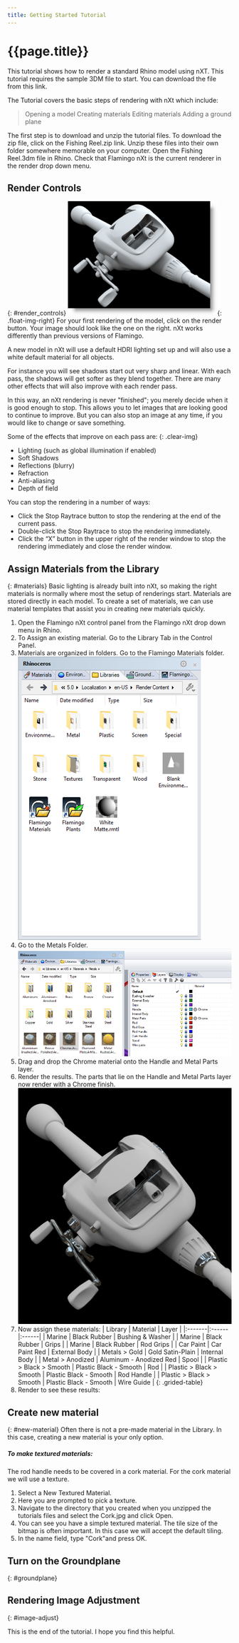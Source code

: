 ```yaml
---
title: Getting Started Tutorial
---
```

<!-- TODO: Make sure to update this page and get working in the guides section of the documentation. -->

# {{page.title}}
This tutorial shows how to render a standard Rhino model using nXT. This tutorial requires the sample 3DM file to start. You can download the file from this link.

The Tutorial covers the basic steps of rendering with nXt which include:

  > Opening a model
  > Creating materials
  > Editing materials
  > Adding a ground plane

The first step is to download and unzip the tutorial files. To download the zip file, click on the Fishing Reel.zip link. Unzip these files into their own folder somewhere memorable on your computer. Open the Fishing Reel.3dm file in Rhino. Check that Flamingo nXt is the current renderer in the render drop down menu.

## Render Controls
{: #render_controls}
![images/getting_started001.png](images/getting_started001.png){: .float-img-right} For your first rendering of the model, click on the render button. Your image should look like the one on the right. nXt works differently than previous versions of Flamingo.

A new model in nXt will use a default HDRI lighting set up and will also use a white default material for all objects.

For instance you will see shadows start out very sharp and linear. With each pass, the shadows will get softer as they blend together. There are many other effects that will also improve with each render pass.

In this way, an nXt rendering is never "finished"; you merely decide when it is good enough to stop. This allows you to let images that are looking good to continue to improve. But you can also stop an image at any time, if you would like to change or save something.

Some of the effects that improve on each pass are:
{: .clear-img}

  * Lighting (such as global illumination if enabled)
  * Soft Shadows
  * Reflections (blurry)
  * Refraction
  * Anti-aliasing
  * Depth of field

You can stop the rendering in a number of ways:

  * Click the Stop Raytrace button to stop the rendering at the end of the current pass.
  * Double-click the Stop Raytrace to stop the rendering immediately.
  * Click the “X” button in the upper right of the render window to stop the rendering immediately and close the render window.

## Assign Materials from the Library
{: #materials}
Basic lighting is already built into nXt, so making the right materials is normally where most the setup of renderings start. Materials are stored directly in each model. To create a set of materials, we can use material templates that assist you in creating new materials quickly.

  1. Open the Flamingo nXt control panel from the Flamingo nXt drop down menu in Rhino.
  1. To Assign an existing material. Go to the Library Tab in the Control Panel.
  1. Materials are organized in folders. Go to the Flamingo Materials folder.
  ![images/getting_started002.png](images/getting_started002.png)
  1. Go to the Metals Folder.
  ![images/getting_started003.png](images/getting_started004.png)
  1. Drag and drop the Chrome material onto the Handle and Metal Parts layer.
  1. Render the results. The parts that lie on the Handle and Metal Parts layer now render with a Chrome finish.
  ![images/getting_started003.png](images/getting_started003.png)
  1. Now assign these materials:
 | Library | Material | Layer |
 |:-------|:------|:------|
 | Marine | Black Rubber | Bushing & Washer |
 | Marine | Black Rubber | Grips |
 | Marine | Black Rubber | Rod Grips |
 | Car Paint | Car Paint Red | External Body |
 | Metals > Gold | Gold Satin-Plain | Internal Body |
 | Metal > Anodized | Aluminum - Anodized Red | Spool |
 | Plastic > Black > Smooth | Plastic Black - Smooth | Rod |
 | Plastic > Black > Smooth | Plastic Black - Smooth | Rod Handle |
 | Plastic > Black > Smooth | Plastic Black - Smooth | Wire Guide |
{: .grided-table}
 1. Render to see these results:


## Create new material
{: #new-material}
Often there is not a pre-made material in the Library.  In this case, creating a new material is your only option.

##### To make textured materials:
The rod handle needs to be covered in a cork material. For the cork material we will use a texture.

 1. Select a New Textured Material.
 1. Here you are prompted to pick a texture.
 1. Navigate to the directory that you created when you unzipped the tutorials files and select the Cork.jpg and click Open.
 1. You can see you have a simple textured material. The tile size of the bitmap is often important. In this case we will accept the default tiling.
 1. In the name field, type "Cork"and press OK.

## Turn on the Groundplane
{: #groundplane}

## Rendering Image Adjustment
{: #image-adjust}

This is the end of the tutorial. I hope you find this helpful.
